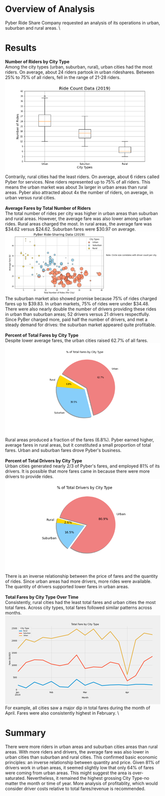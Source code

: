 # Overview of Analysis
Pyber Ride Share Company requested an analysis of its operations in urban, suburban and rural areas. 
\

# Results
**Number of Riders by City Type**
\
Among the city types (urban, suburban, rural), urban cities had the most riders. On average, about 24 riders partook in urban rideshares. Between 25% to 75% of all riders, fell in the range of 21-28 riders. 
\
!["Fig2"](https://github.com/dagibbins186/PyBer_Analysis/blob/main/PyBer_Analysis/analysis/Fig2.png)
\
Contrarily, rural cities had the least riders. On average, about 6 riders called Pyber for services. Nine riders represented up to 75% of all riders. This means the urban market was about 3x larger in urban areas than rural areas. Pyber also attracted about 4x the number of riders, on average, in urban versus rural cities.
\
\
**Average Fares by Total Number of Riders**
\
The total number of rides per city was higher in urban areas than suburban and rural areas. However, the average fare was also lower among urban rides. Rural areas charged the most. In rural areas, the average fare was $34.62 versus $24.62. Suburban fares were $30.97 on average.
\
!["Fig1"](https://github.com/dagibbins186/PyBer_Analysis/blob/main/PyBer_Analysis/analysis/Fig1.jpg)
\
The suburban market also showed promise because 75% of rides charged fares up to $39.83. In urban markets, 75% of rides were under $34.48. There were also nearly double the number of drivers providing these rides in urban than suburban areas; 52 drivers versus 21 drivers respectfully. Since PyBer charged more, paid half the number of drivers, and met a steady demand for drives: the suburban market appeared quite profitable.
\
\
**Percent of Total Fares by City Type**
\
Despite lower average fares, the urban cities raised 62.7% of all fares. 
\
!["Fig5"](https://github.com/dagibbins186/PyBer_Analysis/blob/main/PyBer_Analysis/analysis/Fig5.png)
\
Rural areas produced a fraction of the fares (6.8%). Pyber earned higher, average fares in rural areas, but it constituted a small proportion of total fares. Urban and suburban fares drove Pyber's business.
\
\
**Percent of Total Drivers by City Type**
\
Urban cities generated nearly 2/3 of Pyber's fares, and employed 81% of its drivers. It is possible that more fares came in because there were more drivers to provide rides. 
\
!["Fig7"](https://github.com/dagibbins186/PyBer_Analysis/blob/main/PyBer_Analysis/analysis/Fig7.png)
\
There is an inverse relationship between the price of fares and the quantity of rides. Since urban areas had more drivers, more rides were available. The quantity of drivers supported lower fares in urban areas.
\
\
**Total Fares by City Type Over Time**
\
Consistently, rural cities had the least total fares and urban cities the most total fares. Across city types, total fares followed similar patterns across months. 
\
!["Fig8"](https://github.com/dagibbins186/PyBer_Analysis/blob/main/PyBer_Analysis/analysis/Fig8.png)
\
For example, all cities saw a major dip in total fares during the month of April. Fares were also consistently highest in February. 
\

# Summary
There were more riders in urban areas and suburban cities areas than rural areas. With more riders and drivers, the average fare was also lower in urban cities than suburban and rural cities. This confirmed basic economic principles: an inverse relationship between quantity and price. Given 81% of drivers work in urban areas, it seemed slightly low that only 64% of fares were coming from urban areas. This might suggest the area is over-saturated. Nevertheless, it remained the highest grossing City Type-no matter the month or time of year. More analysis of profitablity, which would consider driver costs relative to total fares/revenue is recommended.
